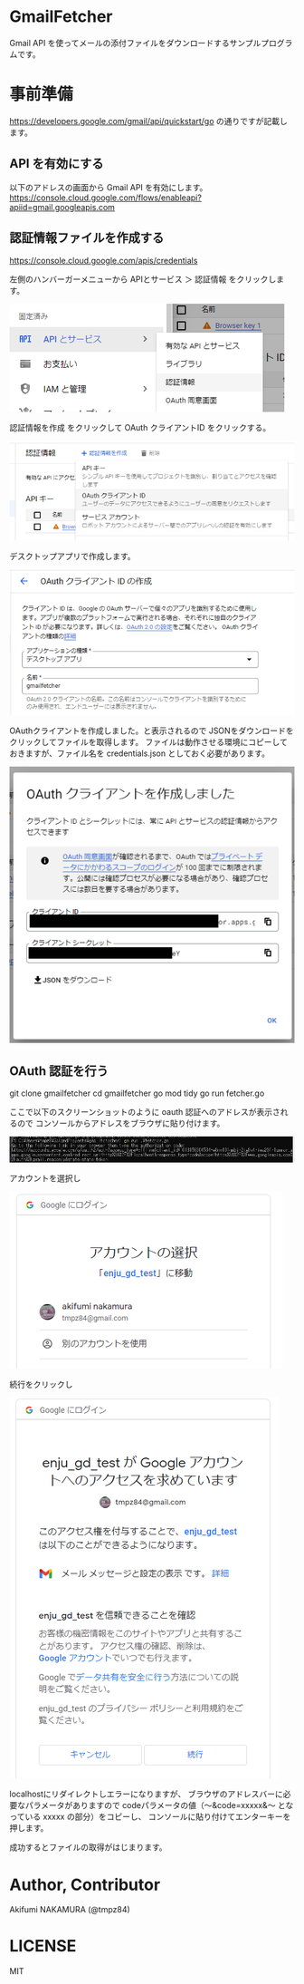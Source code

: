 # GmailFetcher

Gmail API を使ってメールの添付ファイルをダウンロードするサンプルプログラムです。

# 事前準備

https://developers.google.com/gmail/api/quickstart/go 
の通りですが記載します。

## API を有効にする

以下のアドレスの画面から Gmail API を有効にします。
https://console.cloud.google.com/flows/enableapi?apiid=gmail.googleapis.com

## 認証情報ファイルを作成する

https://console.cloud.google.com/apis/credentials

左側のハンバーガーメニューから
APIとサービス ＞ 認証情報
をクリックします。

![img.png](docs/img.png)

認証情報を作成 をクリックして OAuth クライアントID をクリックする。

![img_1.png](docs/img_1.png)

デスクトップアプリで作成します。

![img_2.png](docs/img_2.png)

OAuthクライアントを作成しました。と表示されるので
JSONをダウンロードをクリックしてファイルを取得します。
ファイルは動作させる環境にコピーしておきますが、ファイル名を credentials.json としておく必要があります。

![img_3.png](docs/img_3.png)

## OAuth 認証を行う

git clone gmailfetcher
cd gmailfetcher
go mod tidy
go run fetcher.go

ここで以下のスクリーンショットのように oauth 認証へのアドレスが表示されるので
コンソールからアドレスをブラウザに貼り付けます。

![img_4.png](docs/img_6.png)

アカウントを選択し

![img_5.png](docs/img_5.png)

続行をクリックし

![img_6.png](docs/img_4.png)

localhostにリダイレクトしエラーになりますが、
ブラウザのアドレスバーに必要なパラメータがありますので
codeパラメータの値（～&code=xxxxx&～ となっている xxxxx の部分）をコピーし、
コンソールに貼り付けてエンターキーを押します。

成功するとファイルの取得がはじまります。

# Author, Contributor

Akifumi NAKAMURA (@tmpz84)

# LICENSE

MIT

